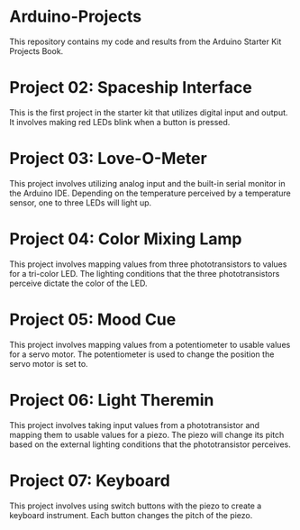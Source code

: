 # Arduino-Projects

This repository contains my code and results from the Arduino Starter Kit Projects Book.

# Project 02: Spaceship Interface

This is the first project in the starter kit that utilizes digital input and output.
It involves making red LEDs blink when a button is pressed.

# Project 03: Love-O-Meter

This project involves utilizing analog input and the built-in serial monitor in the
Arduino IDE. Depending on the temperature perceived by a temperature sensor, one to
three LEDs will light up.

# Project 04: Color Mixing Lamp

This project involves mapping values from three phototransistors to values for a
tri-color LED. The lighting conditions that the three phototransistors perceive
dictate the color of the LED.

# Project 05: Mood Cue

This project involves mapping values from a potentiometer to usable values for a
servo motor. The potentiometer is used to change the position the servo motor is
set to.

# Project 06: Light Theremin

This project involves taking input values from a phototransistor and mapping them
to usable values for a piezo. The piezo will change its pitch based on the external
lighting conditions that the phototransistor perceives.

# Project 07: Keyboard

This project involves using switch buttons with the piezo to create a keyboard
instrument. Each button changes the pitch of the piezo.
